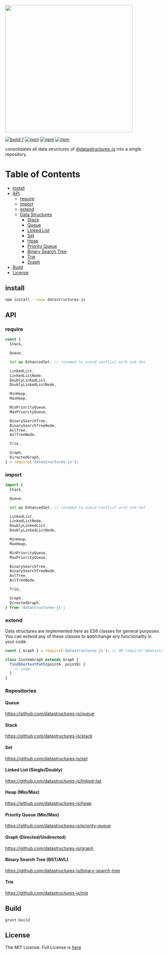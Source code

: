 <img width="410" src="https://user-images.githubusercontent.com/6517308/79055948-c84f8200-7c16-11ea-9a9e-be952f13ba45.jpg" />

[![build:?](https://travis-ci.org/eyas-ranjous/datastructures-js.svg?branch=master)](https://travis-ci.org/eyas-ranjous/datastructures-js) 
[![npm](https://img.shields.io/npm/v/datastructures-js.svg)](https://www.npmjs.com/package/datastructures-js)
[![npm](https://img.shields.io/npm/dm/datastructures-js.svg)](https://www.npmjs.com/package/datastructures-js) [![npm](https://img.shields.io/badge/node-%3E=%206.0-blue.svg)](https://www.npmjs.com/package/datastructures-js)

consolidates all data structures of <a href="https://github.com/datastructures-js">@datastructures-js</a> into a single repository.

# Table of Contents
* [Install](#install)
* [API](#api)
  * [require](#require)
  * [import](#import)
  * [extend](#extend)
  * [Data Structures](#data-structures)
    * [Stack](#stack)
    * [Queue](#queue)
    * [Linked List](#linked-list)
    * [Set](#set)
    * [Heap](#max-heap)
    * [Priority Queue](#min-priority-queue)
    * [Binary Search Tree](#binary-search-tree)
    * [Trie](#trie)
    * [Graph](#graph)
 * [Build](#build)
 * [License](#license)

## install
```sh
npm install --save datastructures-js
```

## API

### require
```js
const {
  Stack,

  Queue,

  Set as EnhancedSet, // renamed to avoid conflict with es6 Set

  LinkedList,
  LinkedListNode,
  DoublyLinkedList,
  DoublyLinkedListNode,

  MinHeap,
  MaxHeap,

  MinPriorityQueue,
  MaxPriorityQueue,

  BinarySearchTree,
  BinarySearchTreeNode,
  AvlTree,
  AvlTreeNode,

  Trie,

  Graph,
  DirectedGraph,
} = require('datastructures-js');
```

### import
```js
import {
  Stack,

  Queue,

  Set as EnhancedSet, // renamed to avoid conflict with es6 Set

  LinkedList,
  LinkedListNode,
  DoublyLinkedList,
  DoublyLinkedListNode,

  MinHeap,
  MaxHeap,

  MinPriorityQueue,
  MaxPriorityQueue,

  BinarySearchTree,
  BinarySearchTreeNode,
  AvlTree,
  AvlTreeNode,

  Trie,

  Graph,
  DirectedGraph,
} from 'datastructures-js';
```

### extend
Data structures are implemented here as ES6 classes for general purposes. You can extend any of these classes to add/change any functionality in your code.

```js
const { Graph } = require('datastructures-js'); // OR require('@datastructures-js/graph')

class CustomGraph extends Graph {
  findShortestPath(pointA, pointB) {
    // code
  }
}
```

### Repositories

#### Queue
https://github.com/datastructures-js/queue

#### Stack
https://github.com/datastructures-js/stack

#### Set
https://github.com/datastructures-js/set

#### Linked List (Single/Doubly)
https://github.com/datastructures-js/linked-list

#### Heap (Min/Max)
https://github.com/datastructures-js/heap

#### Priority Queue (Min/Max)
https://github.com/datastructures-js/priority-queue

#### Graph (Directed/Undirected)
https://github.com/datastructures-js/graph

#### Binary Search Tree (BST/AVL)
https://github.com/datastructures-js/binary-search-tree

#### Trie
https://github.com/datastructures-js/trie

## Build
```
grunt build
```

## License
The MIT License. Full License is [here](https://github.com/eyas-ranjous/datastructures-js/blob/master/LICENSE)
